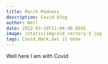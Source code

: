 ```yaml
---
title: March Madness
description: Covid blog
author: Well
date: 2022-03-19T11:04:40.859Z
image: /static/img/old_rectory-5.jpg
tags: Covid,Mark,Get it done
---
```

Well here I am with Covid